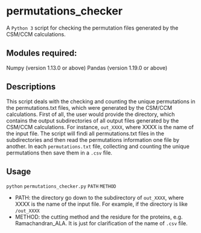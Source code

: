 # permutations_checker
A `Python 3` script for checking the permutation files generated by the CSM/CCM calculations.

## Modules required:
Numpy (version 1.13.0 or above)
Pandas (version 1.19.0 or above)

## Descriptions
This script deals with the checking and counting the unique permutations in the permutations.txt files, which were generated by the CSM/CCM calculations. 
First of all, the user would provide the directory, which contains the output subdirectories of all output files generated by the CSM/CCM calculations. For instance, `out_XXXX`, where XXXX is the name of the input file. 
The script will findi all permutations.txt files in the subdirectories and then read the permutations information one file by another. In each `permutations.txt` file, collecting and counting the unique permutations then save them in a `.csv` file.

## Usage
`python` `permutations_checker.py` `PATH` `METHOD`
- PATH:   the directory go down to the subdirectory of `out_XXXX`, where XXXX is the name of the input file.
          For example, if the directory is like `/out_XXXX`
- METHOD: the cutting method and the residure for the proteins, e.g. Ramachandran_ALA.
          It is just for clarification of the name of `.csv` file.
